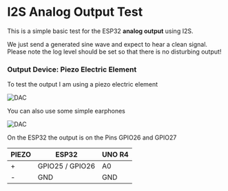 # I2S Analog Output Test

This is a simple basic test for the ESP32 __analog output__ using I2S.

We just send a generated sine wave and expect to hear a clean signal.
Please note the log level should be set so that there is no disturbing output!

 
### Output Device: Piezo Electric Element

To test the output I am using a piezo electric element

![DAC](https://pschatzmann.github.io/Resources/img/piezo.jpeg)

You can also use some simple earphones

![DAC](https://pschatzmann.github.io/Resources/img/earphones.jpg)



On the ESP32 the output is on the Pins GPIO26 and GPIO27

| PIEZO   |  ESP32           | UNO R4  |
| --------| -----------------|---------|
| +       |  GPIO25 / GPIO26 | A0      |
| -       |  GND             | GND     |



